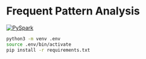 # Frequent Pattern Analysis
[![PySpark](https://img.shields.io/badge/PySpark-000?style=for-the-badge&logo=apachespark)](https://spark.apache.org/docs/latest/api/python/)


```bash
python3 -m venv .env
source .env/bin/activate
pip install -r requirements.txt
```